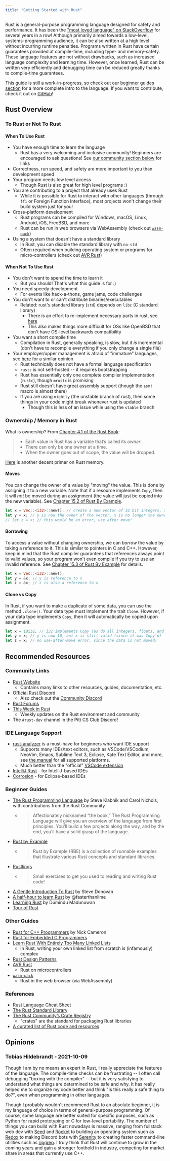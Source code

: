 ```yaml
---
title: "Getting Started with Rust"
---
```


Rust is a general-purpose programming language designed for safety and performance. It has been the ["most loved language" on StackOverflow](https://insights.stackoverflow.com/survey/2020#share-most-loved-dreaded-and-wanted) for several years in a row! Although primarily aimed towards a low-level, systems-programming audience, it can be also written at a high level without incurring runtime penalties. Programs written in Rust have certain guarantees provided at compile-time, including type- and memory-safety. These language features are not without drawbacks, such as increased language complexity and learning time. However, once learned, Rust can be written very efficiently and debugging time can be reduced greatly thanks to compile-time guarantees.

This guide is still a work-in-progress, so check out our [beginner guides section](#beginner-guides) for a more complete intro to the language. If you want to contribute, check it out on [GitHub](https://github.com/PittCSWiki/pittcswiki)!

## Rust Overview

### To Rust or Not To Rust

#### When To Use Rust
- You have enough time to learn the language
  - Rust has a very welcoming and inclusive community! Beginners are encouraged to ask questions! See [our community section below](#community-links) for links
- Correctness, run speed, and safety are more important to you than development speed
- Your program needs low level access
  - Though Rust is also great for high level programs :)
- You are contributing to a project that already uses Rust
  - While it *is* possible for Rust to interact with other languages (through `ffi` or Foreign Function Interface), most projects won't change their build system just for you!
- Cross-platform development
  - Rust programs can be compiled for Windows, macOS, Linux, Android, iOS, FreeBSD, and more
  - Rust can be run in web browsers via WebAssembly (check out [`wasm-pack`](https://rustwasm.github.io/docs/wasm-pack/))
- Using a system that doesn't have a standard library
  - In Rust, you can disable the standard library with `no-std`
  - Often required when building operating system or programs for micro-controllers (check out [AVR Rust](https://book.avr-rust.com/))

#### When Not To Use Rust
- You don't want to spend the time to learn it
  - But you should! That's what this guide is for :)
- You need speedy development
  - For events like hack-a-thons, game jams, code challenges
- You don't want to or can't distribute binaries/executables
  - Related: rust's standard library (`std`) depends on `libc` (C standard library)
    - There is an effort to re-implement necessary parts in rust, see [here](https://github.com/rust-lang/compiler-builtins)
    - This also makes things more difficult for OSs like OpenBSD that don't have OS-level backwards compatibility
- You want a short compile time
  - Compilation in Rust, generally speaking, is slow, but it *is* incremental (don't have to recompile everything if you only change a single file)
- Your employer/upper management is afraid of "immature" languages, see [here](https://codecs.multimedia.cx/2020/09/why-rust-is-not-a-mature-programming-language/) for a similar opinion
  - Rust technically does not have a formal language specification
  - `rustc` is not self-hosted -- it requires bootstrapping
  - Rust has essentially only one complete compiler implementation (`rustc`), though `mrustc` is promising
  - Rust still doesn't have great assembly support (though the `asm!` macro is almost there)
  - If you are using `nightly` (the unstable branch of rust), then some things in your code might break whenever rust is updated
    - Though this is less of an issue while using the `stable` branch

<!-- ### TODO: basic syntax -->

### Ownership / Memory in Rust

What is ownership? From [Chapter 4.1 of the Rust Book](https://doc.rust-lang.org/book/ch04-01-what-is-ownership.html):

> - Each value in Rust has a variable that’s called its *owner*.
> - There can only be one owner at a time.
> - When the owner goes out of scope, the value will be dropped.

[Here](https://hashrust.com/blog/moves-copies-and-clones-in-rust/) is another decent primer on Rust memory.

#### Moves
You can change the owner of a value by "moving" the value. This is done by assigning it to a new variable. Note that if a resource implements `Copy`, then it will *not* be moved during an assignment (the value will just be copied into the new variable). See [Chapter 15.2 of Rust By Example](https://doc.rust-lang.org/rust-by-example/scope/move.html).

```rs
let x = Vec::<i32>::new(); // create a new vector of 32 bit integers, x is the owner
let y = x; // y is now the owner of the vector, x is no longer the owner
// let z = x; // this would be an error, use after move!
```

#### Borrowing
To access a value without changing ownership, we can *borrow* the value by taking a reference to it. This is similar to pointers in C and C++. However, keep in mind that the Rust compiler guarantees that references always point to valid values, so your program won't even compile if you try to use an invalid reference. See [Chapter 15.3 of Rust By Example](https://doc.rust-lang.org/rust-by-example/scope/borrow.html) for details.

```rs 
let x = Vec::<i32>::new(); 
let y = &x; // y is reference to x
let z = &x; // z is also a reference to x
```

#### Clone vs Copy
In Rust, if you want to make a duplicate of some data, you can use the method `.clone()`. Your data type must implement the trait `Clone`. However, if your data type implements `Copy`, then it will automatically be copied upon assignment. 

```rs
let x = 10i32; // i32 implements Copy (as do all integers, floats, and chars)
let y = x; // y is now 10, but x is still valid (since it was Copy'd)
let z = x; // no use-after-move error, since the data is not moved!
```

<!-- ### TODO: Concurrency

async

threads

multiprocessing

message passing, shared memory -->

<!-- ### TODO: OOP-like Behavior

structs

enums

traits

`impl`

function pointers -->

<!-- ### TODO: History, Environment, and Community

history of rust

rust playground

cargo / rustc

governance structure -->

## Recommended Resources

### Community Links

- [Rust Website](https://www.rust-lang.org/)
  - Contains many links to other resources, guides, documentation, etc.
- [Official Rust Discord](https://discord.gg/rust-lang)
  - Also check out the [Community Discord](https://discord.gg/rust-lang-community)
- [Rust Forums](https://users.rust-lang.org/)
- [This Week in Rust](https://this-week-in-rust.org/)
  - Weekly updates on the Rust environment and community
- The `#rust-dev` channel in the Pitt CS Club Discord!

### IDE Language Support 

- [rust-analyzer](https://rust-analyzer.github.io/) is a must-have for beginners who want IDE support
  - Supports many IDEs/text editors, such as VSCode/VSCodium, NeoVim, Emacs, Sublime Text 3, Eclipse, Kate Text Editor, and more, see [the manual](https://rust-analyzer.github.io/manual.html) for all supported platforms.
  - Much better than the "official" [VSCode extension](https://github.com/rust-lang/vscode-rust)
- [IntelliJ Rust](https://www.jetbrains.com/rust/) - for IntelliJ-based IDEs
- [Corrosion](https://github.com/eclipse/corrosion) - for Eclipse-based IDEs

### Beginner Guides

- [The Rust Programming Language](https://doc.rust-lang.org/book/) by Steve Klabnik and Carol Nichols, with contributions from the Rust Community
  - > Affectionately nicknamed “the book,” The Rust Programming Language will give you an overview of the language from first principles. You’ll build a few projects along the way, and by the end, you’ll have a solid grasp of the language.
- [Rust by Example](https://doc.rust-lang.org/rust-by-example/)
  - > Rust by Example (RBE) is a collection of runnable examples that illustrate various Rust concepts and standard libraries.
- [Rustlings](https://github.com/rust-lang/rustlings)
  - > Small exercises to get you used to reading and writing Rust code!
- [A Gentle Introduction To Rust](https://stevedonovan.github.io/rust-gentle-intro/) by Steve Donovan
- [A half-hour to learn Rust](https://fasterthanli.me/articles/a-half-hour-to-learn-rust) by @fasterthanlime
- [Learning Rust](https://learning-rust.github.io/docs/index.html) by Dumindu Madunuwan
- [Tour of Rust](https://tourofrust.com)

### Other Guides
- [Rust for C++ Programmers](https://github.com/nrc/r4cppp) by Nick Cameron
- [Rust for Embedded C Programmers](https://docs.opentitan.org/doc/ug/rust_for_c/)
- [Learn Rust With Entirely Too Many Linked Lists](https://rust-unofficial.github.io/too-many-lists/)
  - In Rust, writing your own linked list from scratch is (infamously) complex
- [Rust Design Patterns](https://rust-unofficial.github.io/patterns/)
- [AVR Rust](https://book.avr-rust.com/)
  - Rust on microcontrollers
- [`wasm-pack`](https://rustwasm.github.io/docs/wasm-pack/)
  - Rust in the web browser (via WebAssembly)

### References

- [Rust Language Cheat Sheet](https://cheats.rs/)
- [The Rust Standard Library](https://doc.rust-lang.org/stable/std/)
- [The Rust Community’s Crate Registry](https://crates.io/) 
  - "crates" are the standard for packaging Rust libraries
- [A curated list of Rust code and resources](https://github.com/rust-unofficial/awesome-rust)

## Opinions

### Tobias Hildebrandt - 2021-10-09 <!-- ISO 8601 date format -->

Though I am by no means an expert in Rust, I really appreciate the features of the language. The compile-time checks can be frustrating -- I often call debugging "boxing with the compiler" -- but it is very satisfying to understand what things are determined to be safe and why. It has really helped me to organize my code better and think "is this really a safe thing to do?", even when programming in other languages.

Though I probably wouldn't recommend Rust to an absolute beginner, it is my language of choice in terms of general-purpose programming. Of course, some language are better suited for specific purposes, such as Python for rapid prototyping or C for low-level portability. The number of things you can build with Rust nowadays is massive, ranging from fullstack web dev with [Seed](https://seed-rs.org/) and [Rocket](https://rocket.rs/) to building an operating system such as [Redox](https://www.redox-os.org/) to making Discord bots with [Serenity](https://github.com/serenity-rs/serenity) to creating faster command-line utilities such as [ripgrep](https://github.com/BurntSushi/ripgrep). I truly think that Rust will continue to grow in the coming years and gain a stronger foothold in industry, competing for market share in areas that currently use C++.